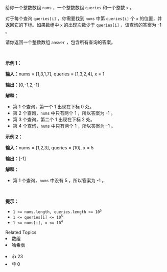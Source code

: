 <p>给你一个整数数组&nbsp;<code>nums</code>&nbsp;，一个整数数组&nbsp;<code>queries</code>&nbsp;和一个整数&nbsp;<code>x</code>&nbsp;。</p>

<p>对于每个查询&nbsp;<code>queries[i]</code>&nbsp;，你需要找到&nbsp;<code>nums</code>&nbsp;中第&nbsp;<code>queries[i]</code>&nbsp;个&nbsp;<code>x</code>&nbsp;的位置，并返回它的下标。如果数组中&nbsp;<code>x</code>&nbsp;的出现次数少于&nbsp;<code>queries[i]</code>&nbsp;，该查询的答案为 -1 。</p>

<p>请你返回一个整数数组&nbsp;<code>answer</code>&nbsp;，包含所有查询的答案。</p>

<p>&nbsp;</p>

<p><strong class="example">示例 1：</strong></p>

<div class="example-block"> 
 <p><span class="example-io"><b>输入：</b>nums = [1,3,1,7], queries = [1,3,2,4], x = 1</span></p> 
</div>

<p><span class="example-io"><b>输出：</b>[0,-1,2,-1]</span></p>

<p><strong>解释：</strong></p>

<ul> 
 <li>第 1 个查询，第一个 1 出现在下标 0 处。</li> 
 <li>第 2 个查询，<code>nums</code>&nbsp;中只有两个 1 ，所以答案为 -1 。</li> 
 <li>第 3 个查询，第二个 1 出现在下标 2 处。</li> 
 <li>第 4 个查询，<code>nums</code>&nbsp;中只有两个 1 ，所以答案为 -1 。</li> 
</ul>

<p><strong class="example">示例 2：</strong></p>

<div class="example-block"> 
 <p><span class="example-io"><b>输入：</b>nums = [1,2,3], queries = [10], x = 5</span></p> 
</div>

<p><span class="example-io"><b>输出：</b>[-1]</span></p>

<p><strong>解释：</strong></p>

<ul> 
 <li>第 1 个查询，<code>nums</code>&nbsp;中没有 5 ，所以答案为 -1 。</li> 
</ul>

<p>&nbsp;</p>

<p><strong>提示：</strong></p>

<ul> 
 <li><code>1 &lt;= nums.length, queries.length &lt;= 10<sup>5</sup></code></li> 
 <li><code>1 &lt;= queries[i] &lt;= 10<sup>5</sup></code></li> 
 <li><code>1 &lt;= nums[i], x &lt;= 10<sup>4</sup></code></li> 
</ul>

<div><div>Related Topics</div><div><li>数组</li><li>哈希表</li></div></div><br><div><li>👍 23</li><li>👎 0</li></div>